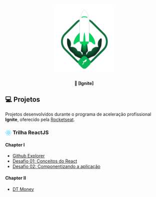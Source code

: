 <h1 align="center">
  <img src=".github/logo.svg" width="200px" alt="ignite" />
</h1>

<h4 align="center">
  🚀 [Ignite]
</h4>

## 💻 Projetos

Projetos desenvolvidos durante o programa de aceleração profissional **Ignite**, oferecido pela [Rocketseat][rocketseat].

<h3>
  <img align="center" alt="react" height="20px" src="https://raw.githubusercontent.com/devicons/devicon/master/icons/react/react-original.svg">
  <span>Trilha <strong>ReactJS</strong></span>
</h3>
  
#### Chapter I

- [Github Explorer](https://github.com/pablomaribondo/github-explorer)
- [Desafio 01: Conceitos do React](https://github.com/pablomaribondo/ignite-desafio01-reactjs)
- [Desafio 02: Componentizando a aplicação](https://github.com/pablomaribondo/ignite-desafio02-reactjs)

#### Chapter II

- [DT Money](https://github.com/pablomaribondo/dtmoney)

[rocketseat]: https://rocketseat.com.br/
